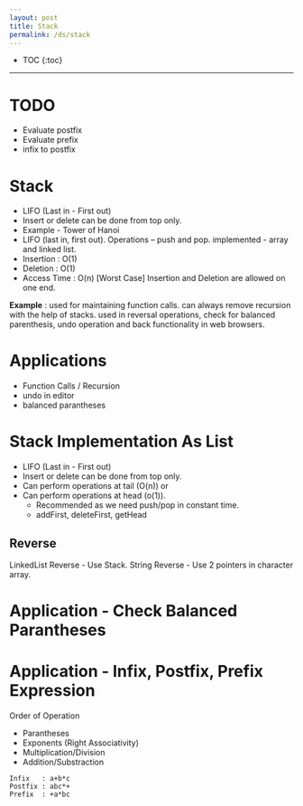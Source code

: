 ```yaml
---
layout: post
title: Stack
permalink: /ds/stack
---
```


- TOC
{:toc}

---

# TODO
- Evaluate postfix
- Evaluate prefix
- infix to postfix

# Stack
- LIFO (Last in - First out)
- Insert or delete can be done from top only.
- Example - Tower of Hanoi
- LIFO (last in, first out). Operations – push and pop. implemented - array and linked list.
- Insertion         : O(1)
- Deletion         : O(1)
- Access Time     : O(n) [Worst Case] Insertion and Deletion are allowed on one end. 

**Example** : used for maintaining function calls. can always remove recursion with the help of stacks. 
used in reversal operations, check for balanced parenthesis, undo operation and back functionality in web browsers.

# Applications
- Function Calls / Recursion
- undo in editor
- balanced parantheses

# Stack Implementation As List
- LIFO (Last in - First out)
- Insert or delete can be done from top only.
- Can perform operations at tail (O(n)) or
- Can perform operations at head (o(1)).
  - Recommended as we need push/pop in constant time.
  - addFirst, deleteFirst, getHead

## Reverse
LinkedList Reverse - Use Stack.
String Reverse - Use 2 pointers in character array.

# Application - Check Balanced Parantheses

# Application - Infix, Postfix, Prefix Expression

Order of Operation
- Parantheses
- Exponents (Right Associativity)
- Multiplication/Division
- Addition/Substraction

```
Infix   : a+b*c
Postfix : abc*+
Prefix  : +a*bc
```